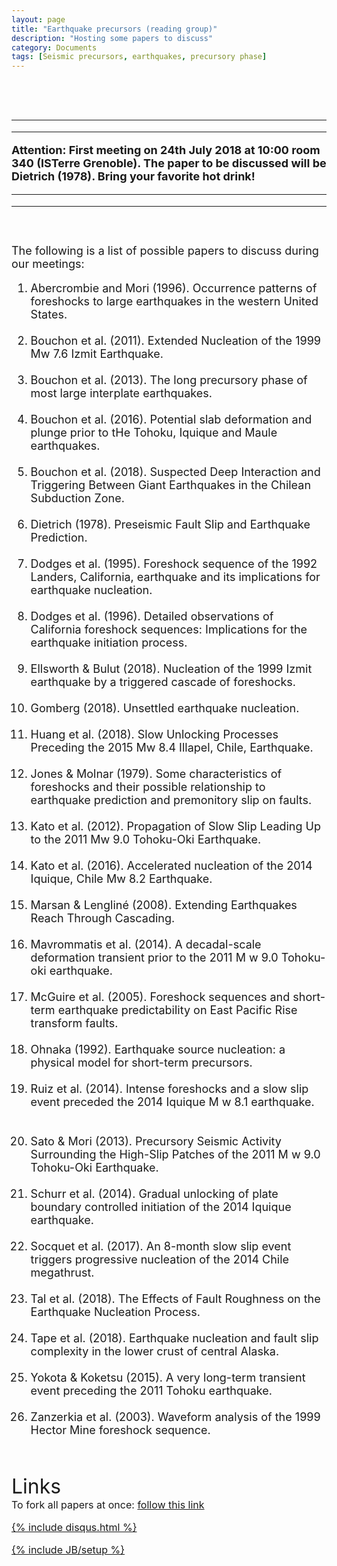 ```yaml
---
layout: page
title: "Earthquake precursors (reading group)"
description: "Hosting some papers to discuss"
category: Documents
tags: [Seismic precursors, earthquakes, precursory phase]
---
```


<font size="4">
<p align="justify">
<br>
<br>
<hr>
<hr>
<b>Attention: First meeting on 24th July 2018 at 10:00 room 340 (ISTerre Grenoble). The paper to be discussed will be Dietrich (1978). Bring your favorite hot drink!</b> <em><a href="https://github.com/hugosanrocks/hugosanrocks.github.com/blob/master/_pdf/Dietrich_1978_JGR.pdf"><img src="http://hugosanrocks.github.io/assets/img/coffee.png" alt="" width="15" height="16" border="0"></a></em>
<hr>
<hr>
<br>
<br>
The following is a list of possible papers to discuss during our meetings:
</p>
<ol>
  <li>Abercrombie and Mori (1996). Occurrence patterns of foreshocks to large earthquakes in the western United States. <em><a href="https://github.com/hugosanrocks/hugosanrocks.github.com/blob/master/_pdf/Abercrombie_1996_NAT.pdf"><img src="http://hugosanrocks.github.io/assets/img/pdf_image.jpg" alt="" width="15" height="16" border="0"></a></em></li>
  <br>
  <li>Bouchon et al. (2011). Extended Nucleation of the 1999
Mw 7.6 Izmit Earthquake. <em><a href="https://github.com/hugosanrocks/hugosanrocks.github.com/blob/master/_pdf/Bouchon_2011_SCI.pdf"><img src="http://hugosanrocks.github.io/assets/img/pdf_image.jpg" alt="" width="15" height="16" border="0"></a></em></li>
  <br>
  <li>Bouchon et al. (2013). The long precursory phase of most large
interplate earthquakes. <em><a href="https://github.com/hugosanrocks/hugosanrocks.github.com/blob/master/_pdf/Bouchon_2013_NAT.pdf"><img src="http://hugosanrocks.github.io/assets/img/pdf_image.jpg" alt="" width="15" height="16" border="0"></a></em></li>
  <br>
  <li>Bouchon et al. (2016). Potential slab deformation and plunge prior to tHe Tohoku, Iquique and Maule earthquakes. <em><a href="https://github.com/hugosanrocks/hugosanrocks.github.com/blob/master/_pdf/Bouchon_2016_NAT.pdf"><img src="http://hugosanrocks.github.io/assets/img/pdf_image.jpg" alt="" width="15" height="16" border="0"></a></em></li>
  <br>
  <li>Bouchon et al. (2018). Suspected Deep Interaction and Triggering Between Giant Earthquakes in the Chilean Subduction Zone. <em><a href="https://github.com/hugosanrocks/hugosanrocks.github.com/blob/master/_pdf/Bouchon_2018_JGR.pdf"><img src="http://hugosanrocks.github.io/assets/img/pdf_image.jpg" alt="" width="15" height="16" border="0"></a></em></li>
  <br>
  <li>Dietrich (1978). Preseismic Fault Slip and Earthquake Prediction. <em><a href="https://github.com/hugosanrocks/hugosanrocks.github.com/blob/master/_pdf/Dietrich_1978_JGR.pdf"><img src="http://hugosanrocks.github.io/assets/img/pdf_image.jpg" alt="" width="15" height="16" border="0"></a></em></li>
  <br>
  <li>Dodges et al. (1995). Foreshock sequence of the 1992 Landers, California, earthquake and its implications for earthquake nucleation. <em><a href="https://github.com/hugosanrocks/hugosanrocks.github.com/blob/master/_pdf/Dodges_1995_JGR.pdf"><img src="http://hugosanrocks.github.io/assets/img/pdf_image.jpg" alt="" width="15" height="16" border="0"></a></em></li>
  <br>
  <li>Dodges et al. (1996). Detailed observations of California foreshock sequences: Implications for the earthquake initiation process. <em><a href="https://github.com/hugosanrocks/hugosanrocks.github.com/blob/master/_pdf/Dodges_1996_JGR.pdf"><img src="http://hugosanrocks.github.io/assets/img/pdf_image.jpg" alt="" width="15" height="16" border="0"></a></em></li>
  <br>
  <li>Ellsworth & Bulut (2018). Nucleation of the 1999 Izmit earthquake by a triggered cascade of foreshocks. <em><a href="https://github.com/hugosanrocks/hugosanrocks.github.com/blob/master/_pdf/Ellsworth_2018_NGO.pdf"><img src="http://hugosanrocks.github.io/assets/img/pdf_image.jpg" alt="" width="15" height="16" border="0"></a></em></li>
  <br>
  <li>Gomberg (2018). Unsettled earthquake nucleation. <em><a href="https://github.com/hugosanrocks/hugosanrocks.github.com/blob/master/_pdf/Gomberg_2018_SCI.pdf"><img src="http://hugosanrocks.github.io/assets/img/pdf_image.jpg" alt="" width="15" height="16" border="0"></a></em></li>
  <br>
  <li>Huang et al. (2018). Slow Unlocking Processes Preceding the 2015 Mw 8.4 Illapel, Chile, Earthquake. <em><a href="https://github.com/hugosanrocks/hugosanrocks.github.com/blob/master/_pdf/Huang_2018_JGR.pdf"><img src="http://hugosanrocks.github.io/assets/img/pdf_image.jpg" alt="" width="15" height="16" border="0"></a></em></li>
  <br>
  <li>Jones & Molnar (1979). Some characteristics of foreshocks and their possible relationship to earthquake prediction and premonitory slip on faults. <em><a href="https://github.com/hugosanrocks/hugosanrocks.github.com/blob/master/_pdf/Jones_1979_JGR.pdf"><img src="http://hugosanrocks.github.io/assets/img/pdf_image.jpg" alt="" width="15" height="16" border="0"></a></em></li>
  <br>
  <li>Kato et al. (2012). Propagation of Slow Slip Leading Up to the 2011 Mw 9.0 Tohoku-Oki Earthquake. <em><a href="https://github.com/hugosanrocks/hugosanrocks.github.com/blob/master/_pdf/Kato_2012_SCI.pdf"><img src="http://hugosanrocks.github.io/assets/img/pdf_image.jpg" alt="" width="15" height="16" border="0"></a></em></li>
  <br>
  <li>Kato et al. (2016). Accelerated nucleation of the 2014
Iquique, Chile Mw 8.2 Earthquake. <em><a href="https://github.com/hugosanrocks/hugosanrocks.github.com/blob/master/_pdf/Kato_2016_SCI.pdf"><img src="http://hugosanrocks.github.io/assets/img/pdf_image.jpg" alt="" width="15" height="16" border="0"></a></em></li>
  <br>
  <li>Marsan & Lengliné (2008). Extending Earthquakes Reach Through Cascading. <em><a href="https://github.com/hugosanrocks/hugosanrocks.github.com/blob/master/_pdf/Marsan_2008_SCI.pdf"><img src="http://hugosanrocks.github.io/assets/img/pdf_image.jpg" alt="" width="15" height="16" border="0"></a></em></li>
  <br>
  <li>Mavrommatis et al. (2014). A decadal-scale deformation transient prior to the 2011 M w 9.0 Tohoku-oki earthquake.  <em><a href="https://github.com/hugosanrocks/hugosanrocks.github.com/blob/master/_pdf/Mavrommatis_2014_GRL.pdf"><img src="http://hugosanrocks.github.io/assets/img/pdf_image.jpg" alt="" width="15" height="16" border="0"></a></em></li>
  <br>
  <li>McGuire et al. (2005). Foreshock sequences and short-term earthquake predictability on East Pacific Rise transform faults. <em><a href="https://github.com/hugosanrocks/hugosanrocks.github.com/blob/master/_pdf/McGuire_2005_NAT.pdf"><img src="http://hugosanrocks.github.io/assets/img/pdf_image.jpg" alt="" width="15" height="16" border="0"></a></em></li>
  <br>
  <li>Ohnaka (1992). Earthquake
source nucleation: a physical model
for short-term precursors. <em><a href="https://github.com/hugosanrocks/hugosanrocks.github.com/blob/master/_pdf/Ohnaka_1992_TECTO.pdf"><img src="http://hugosanrocks.github.io/assets/img/pdf_image.jpg" alt="" width="15" height="16" border="0"></a></em></li>
  <br>
  <li>Ruiz et al. (2014). Intense foreshocks and a slow slip event preceded the 2014 Iquique M w 8.1 earthquake.  <em><a href="https://github.com/hugosanrocks/hugosanrocks.github.com/blob/master/_pdf/Ruiz_2014_SCI.pdf"><img src="http://hugosanrocks.github.io/assets/img/pdf_image.jpg" alt="" width="15" height="16" border="0"></a></em></li>
  <br>
  <li>Sato & Mori (2013). Precursory Seismic Activity Surrounding the High-Slip Patches of the 2011 M w 9.0 Tohoku-Oki Earthquake. <em><a href="https://github.com/hugosanrocks/hugosanrocks.github.com/blob/master/_pdf/Sato_2013_BSSA.pdf"><img src="http://hugosanrocks.github.io/assets/img/pdf_image.jpg" alt="" width="15" height="16" border="0"></a></em></li>
  <br>
  <li>Schurr et al. (2014). Gradual unlocking of plate boundary controlled initiation of the 2014 Iquique earthquake. <em><a href="https://github.com/hugosanrocks/hugosanrocks.github.com/blob/master/_pdf/Schurr_2014_NAT.pdf"><img src="http://hugosanrocks.github.io/assets/img/pdf_image.jpg" alt="" width="15" height="16" border="0"></a></em></li>
  <br>
  <li>Socquet et al. (2017). An 8-month slow slip event triggers progressive nucleation of the 2014 Chile
megathrust. <em><a href="https://github.com/hugosanrocks/hugosanrocks.github.com/blob/master/_pdf/Socquet_2017_GRL.pdf"><img src="http://hugosanrocks.github.io/assets/img/pdf_image.jpg" alt="" width="15" height="16" border="0"></a></em></li>
  <br>
  <li>Tal et al. (2018). The Effects of Fault Roughness on the Earthquake Nucleation Process. <em><a href="https://github.com/hugosanrocks/hugosanrocks.github.com/blob/master/_pdf/Tal_2018_JGR.pdf"><img src="http://hugosanrocks.github.io/assets/img/pdf_image.jpg" alt="" width="15" height="16" border="0"></a></em></li>
  <br>
  <li>Tape et al. (2018). Earthquake nucleation and fault slip complexity in the lower crust of central Alaska.  <em><a href="https://github.com/hugosanrocks/hugosanrocks.github.com/blob/master/_pdf/Tape_2018_NAT.pdf"><img src="http://hugosanrocks.github.io/assets/img/pdf_image.jpg" alt="" width="15" height="16" border="0"></a></em></li>
  <br>
  <li>Yokota & Koketsu (2015). A very long-term transient event preceding the 2011 Tohoku earthquake.  <em><a href="https://github.com/hugosanrocks/hugosanrocks.github.com/blob/master/_pdf/Yokota_2015_NAT.pdf"><img src="http://hugosanrocks.github.io/assets/img/pdf_image.jpg" alt="" width="15" height="16" border="0"></a></em></li>
  <br>
  <li>Zanzerkia et al. (2003). Waveform analysis of the 1999 Hector Mine foreshock sequence. <em><a href="https://github.com/hugosanrocks/hugosanrocks.github.com/blob/master/_pdf/Zanzerkia_2003_GRL.pdf"><img src="http://hugosanrocks.github.io/assets/img/pdf_image.jpg" alt="" width="15" height="16" border="0"></a></em></li>
</ol>
<br>
<br>
<font size="6">Links
<br>
<font size="3">
To fork all papers at once: <a href="https://github.com/hugosanrocks/hugosanrocks.github.com/blob/master/_pdf/"> follow this link

{% include disqus.html %}

{% include JB/setup %}
